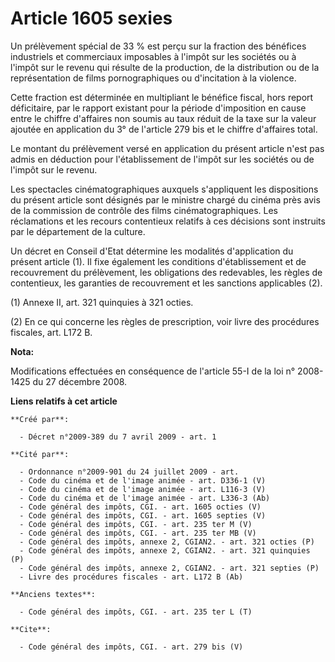 # Article 1605 sexies

Un prélèvement spécial de 33 % est perçu sur la fraction des bénéfices industriels et commerciaux imposables à l'impôt sur
les sociétés ou à l'impôt sur le revenu qui résulte de la production, de la distribution ou de la représentation de films
pornographiques ou d'incitation à la violence. 

Cette fraction est déterminée en multipliant le bénéfice fiscal, hors report déficitaire, par le rapport existant pour la
période d'imposition en cause entre le chiffre d'affaires non soumis au taux réduit de la taxe sur la valeur ajoutée en
application du 3° de l'article 279 bis et le chiffre d'affaires total. 

Le montant du prélèvement versé en application du présent article n'est pas admis en déduction pour l'établissement de
l'impôt sur les sociétés ou de l'impôt sur le revenu. 

Les spectacles cinématographiques auxquels s'appliquent les dispositions du présent article sont désignés par le ministre
chargé du cinéma près avis de la commission de contrôle des films cinématographiques. Les réclamations et les recours
contentieux relatifs à ces décisions sont instruits par le département de la culture. 

Un décret en Conseil d'Etat détermine les modalités d'application du présent article (1). Il fixe également les conditions
d'établissement et de recouvrement du prélèvement, les obligations des redevables, les règles de contentieux, les garanties
de recouvrement et les sanctions applicables (2). 

(1) Annexe II, art. 321 quinquies à 321 octies. 

(2) En ce qui concerne les règles de prescription, voir livre des procédures fiscales, art. L172 B.

**Nota:**

Modifications effectuées en conséquence de l'article 55-I de la loi n° 2008-1425 du 27 décembre 2008.

**Liens relatifs à cet article**

	**Créé par**:

	  - Décret n°2009-389 du 7 avril 2009 - art. 1

	**Cité par**:

	  - Ordonnance n°2009-901 du 24 juillet 2009 - art.
	  - Code du cinéma et de l'image animée - art. D336-1 (V)
	  - Code du cinéma et de l'image animée - art. L116-3 (V)
	  - Code du cinéma et de l'image animée - art. L336-3 (Ab)
	  - Code général des impôts, CGI. - art. 1605 octies (V)
	  - Code général des impôts, CGI. - art. 1605 septies (V)
	  - Code général des impôts, CGI. - art. 235 ter M (V)
	  - Code général des impôts, CGI. - art. 235 ter MB (V)
	  - Code général des impôts, annexe 2, CGIAN2. - art. 321 octies (P)
	  - Code général des impôts, annexe 2, CGIAN2. - art. 321 quinquies (P)
	  - Code général des impôts, annexe 2, CGIAN2. - art. 321 septies (P)
	  - Livre des procédures fiscales - art. L172 B (Ab)

	**Anciens textes**:

	  - Code général des impôts, CGI. - art. 235 ter L (T)

	**Cite**:

	  - Code général des impôts, CGI. - art. 279 bis (V)
